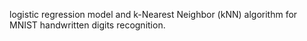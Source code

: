 logistic regression model and k-Nearest Neighbor (kNN) algorithm for MNIST handwritten digits recognition.
